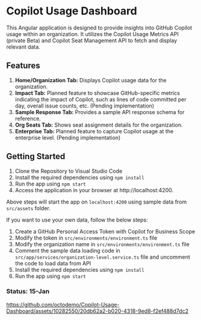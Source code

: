 # Copilot Usage Dashboard
This Angular application is designed to provide insights into GitHub Copilot usage within an organization. It utilizes the Copilot Usage Metrics API (private Beta) and Copilot Seat Management API to fetch and display relevant data.

## Features
1. **Home/Organization Tab:** Displays Copilot usage data for the organization.
2. **Impact Tab:** Planned feature to showcase GitHub-specific metrics indicating the impact of Copilot, such as lines of code committed per day, overall issue counts, etc. (Pending implementation)
3. **Sample Response Tab:** Provides a sample API response schema for reference.
4. **Org Seats Tab:** Shows seat assignment details for the organization.
5. **Enterprise Tab:** Planned feature to capture Copilot usage at the enterprise level. (Pending implementation)

## Getting Started

1. Clone the Repository to Visual Studio Code
2. Install the required dependencies using `npm install`
3. Run the app using `npm start`
4. Access the application in your browser at http://localhost:4200.

Above steps will start the app on `localhost:4200` using sample data from `src/assets` folder. 

If you want to use your own data, follow the below steps:
1. Create a GitHub Personal Access Token with Copilot for Business Scope
2. Modify the token in `src/environments/environment.ts` file
3. Modify the organization name in `src/environments/environment.ts` file
4. Comment the sample data loading code in `src/app/services/organization-level.service.ts` file and uncomment the code to load data from API
5. Install the required dependencies using `npm install`
6. Run the app using `npm start`


### Status: 15-Jan 



https://github.com/octodemo/Copilot-Usage-Dashboard/assets/10282550/20db62a2-b020-4318-9ed8-f2ef488d7dc2

